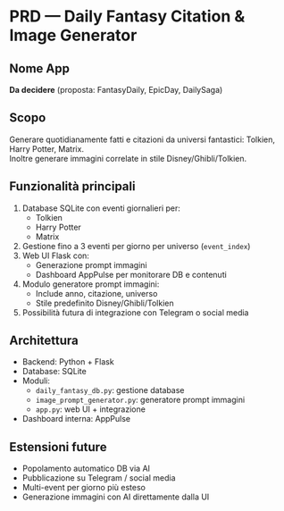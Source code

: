 # PRD — Daily Fantasy Citation & Image Generator

## Nome App
**Da decidere** (proposta: FantasyDaily, EpicDay, DailySaga)

## Scopo
Generare quotidianamente fatti e citazioni da universi fantastici: Tolkien, Harry Potter, Matrix.  
Inoltre generare immagini correlate in stile Disney/Ghibli/Tolkien.

## Funzionalità principali
1. Database SQLite con eventi giornalieri per:
   - Tolkien
   - Harry Potter
   - Matrix
2. Gestione fino a 3 eventi per giorno per universo (`event_index`)
3. Web UI Flask con:
   - Generazione prompt immagini
   - Dashboard AppPulse per monitorare DB e contenuti
4. Modulo generatore prompt immagini:
   - Include anno, citazione, universo
   - Stile predefinito Disney/Ghibli/Tolkien
5. Possibilità futura di integrazione con Telegram o social media

## Architettura
- Backend: Python + Flask
- Database: SQLite
- Moduli:
  - `daily_fantasy_db.py`: gestione database
  - `image_prompt_generator.py`: generatore prompt immagini
  - `app.py`: web UI + integrazione
- Dashboard interna: AppPulse

## Estensioni future
- Popolamento automatico DB via AI
- Pubblicazione su Telegram / social media
- Multi-event per giorno più esteso
- Generazione immagini con AI direttamente dalla UI
